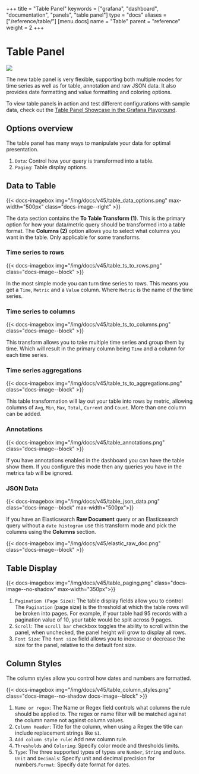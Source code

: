 +++
title = "Table Panel"
keywords = ["grafana", "dashboard", "documentation", "panels", "table panel"]
type = "docs"
aliases = ["/reference/table/"]
[menu.docs]
name = "Table"
parent = "reference"
weight = 2
+++


# Table Panel

<img class="screenshot" src="/assets/img/features/table-panel.png">

The new table panel is very flexible, supporting both multiple modes for time series as well as for
table, annotation and raw JSON data. It also provides date formatting and value formatting and coloring options.

To view table panels in action and test different configurations with sample data, check out the [Table Panel Showcase in the Grafana Playground](http://play.grafana.org/dashboard/db/table-panel-showcase).

## Options overview

The table panel has many ways to manipulate your data for optimal presentation.

1. `Data`: Control how your query is transformed into a table.
2. `Paging`: Table display options.


## Data to Table

{{< docs-imagebox img="/img/docs/v45/table_data_options.png" max-width="500px" class="docs-image--right" >}}

The data section contains the **To Table Transform (1)**. This is the primary option for how your data/metric
query should be transformed into a table format.  The **Columns (2)** option allows you to select what columns
you want in the table. Only applicable for some transforms.

<div class="clearfix"></div>

### Time series to rows

{{< docs-imagebox img="/img/docs/v45/table_ts_to_rows.png" class="docs-image--block" >}}

In the most simple mode you can turn time series to rows. This means you get a `Time`, `Metric` and a `Value` column. Where `Metric` is the name of the time series.

### Time series to columns

{{< docs-imagebox img="/img/docs/v45/table_ts_to_columns.png" class="docs-image--block" >}}


This transform allows you to take multiple time series and group them by time. Which will result in the primary column being `Time` and a column for each time series.

### Time series aggregations

{{< docs-imagebox img="/img/docs/v45/table_ts_to_aggregations.png" class="docs-image--block" >}}

This table transformation will lay out your table into rows by metric, allowing columns of `Avg`, `Min`, `Max`, `Total`, `Current` and `Count`. More than one column can be added.

### Annotations

{{< docs-imagebox img="/img/docs/v45/table_annotations.png" class="docs-image--block" >}}


If you have annotations enabled in the dashboard you can have the table show them. If you configure this
mode then any queries you have in the metrics tab will be ignored.

### JSON Data

{{< docs-imagebox img="/img/docs/v45/table_json_data.png" class="docs-image--block" max-width="500px">}}

If you have an Elasticsearch **Raw Document** query or an Elasticsearch query without a `date histogram` use this
transform mode and pick the columns using the **Columns** section.


{{< docs-imagebox img="/img/docs/v45/elastic_raw_doc.png" class="docs-image--block" >}}

## Table Display

{{< docs-imagebox img="/img/docs/v45/table_paging.png" class="docs-image--no-shadow" max-width="350px">}}

1. `Pagination (Page Size)`: The table display fields allow you to control The `Pagination` (page size) is the threshold at which the table rows will be broken into pages. For example, if your table had 95 records with a pagination value of 10, your table would be split across 9 pages.
2. `Scroll`: The `scroll bar` checkbox toggles the ability to scroll within the panel, when unchecked, the panel height will grow to display all rows.
3. `Font Size`: The `font size` field allows you to increase or decrease the size for the panel, relative to the default font size.


## Column Styles

The column styles allow you control how dates and numbers are formatted.

{{< docs-imagebox img="/img/docs/v45/table_column_styles.png" class="docs-image--no-shadow docs-image--block" >}}

1. `Name or regex`: The Name or Regex field controls what columns the rule should be applied to. The regex or name filter will be matched against the column name not against column values.
2. `Column Header`: Title for the column, when using a Regex the title can include replacement strings like `$1`.
3.  `Add column style rule`: Add new column rule.
4. `Thresholds` and `Coloring`: Specify color mode and thresholds limits.
5. `Type`: The three supported types of types are `Number`, `String` and `Date`. `Unit` and `Decimals`: Specify unit and decimal precision for numbers.`Format`: Specify date format for dates.

